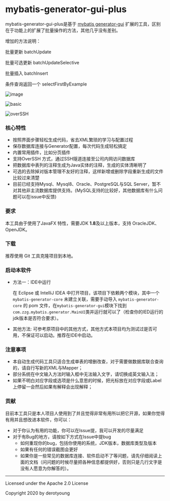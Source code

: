 mybatis-generator-gui-plus
==============

mybatis-generator-gui-plus是基于 [mybatis generator-gui](https://github.com/zouzg/mybatis-generator-gui) 扩展的工具，区别在于功能上的扩展了批量操作的方法，其他几乎没有差别。

增加的方法说明：

批量更新 batchUpdate

批量可选更新 batchUpdateSelective

批量插入 batchInsert

条件查询返回一个 selectFirstByExample

![image](https://user-images.githubusercontent.com/3505708/49334784-1a42c980-f619-11e8-914d-9ea85db9cec3.png)


![basic](https://user-images.githubusercontent.com/3505708/51911610-45754980-240d-11e9-85ad-643e55cafab2.png)


![overSSH](https://user-images.githubusercontent.com/3505708/51911646-5920b000-240d-11e9-9048-738306a56d14.png)

### 核心特性
* 按照界面步骤轻松生成代码，省去XML繁琐的学习与配置过程
* 保存数据库连接与Generator配置，每次代码生成轻松搞定
* 内置常用插件，比如分页插件
* 支持OverSSH 方式，通过SSH隧道连接至公司内网访问数据库
* 把数据库中表列的注释生成为Java实体的注释，生成的实体清晰明了
* 可选的去除掉对版本管理不友好的注释，这样新增或删除字段重新生成的文件比较过来清楚
* 目前已经支持Mysql、Mysql8、Oracle、PostgreSQL与SQL Server，暂不对其他非主流数据库提供支持。(MySQL支持的比较好，其他数据库有什么问题可以在issue中反馈)

### 要求
本工具由于使用了JavaFX 特性，需要JDK <strong>1.8</strong>及以上版本，支持 OracleJDK、OpenJDK。

### 下载
推荐使用 Git 工具克隆项目到本地。


### 启动本软件

* 方法一：IDE中运行
  
   在 Eclipse 或 IntelliJ IDEA 中打开项目，该项目下依赖两个模块，其中一个 `mybatis-generator-core` 未建立关联，需要手动导入 `mybatis-generator-core` 的 pom 文件，在`mybatis-generator-gui`模块下找到`com.zzg.mybatis.generator.MainUI`类并运行就可以了（检查你的IED运行的jdk版本是否符合要求）。

* 其他方法: 可参考原项目中的其他方式，其他方式本项目均为测试过是否可用，不保证可以启动。推荐在IDE中启动。


### 注意事项
* 本自动生成代码工具只适合生成单表的增删改查，对于需要做数据库联合查询的，请自行写新的XML与Mapper；
* 部分系统在中文输入方法时输入框中无法输入文字，请切换成英文输入法；
* 如果不明白对应字段或选项是什么意思的时候，把光标放在对应字段或Label上停留一会然后如果有解释会出现解释；


### 贡献
目前本工具只是本人项目人使用到了并且觉得非常有用所以把它开源，如果你觉得有用并且想改进本软件，你可以：
* 对于你认为有用的功能，你可以在Issue提，我可以开发的尽量满足
* 对于有Bug的地方，请按如下方式在Issue中提bug
    * 如何重现你的bug，包括你使用的系统，JDK版本，数据库类型及版本
    * 如果有任何的错误截图会更好
    * 如果你是一些常见的数据库连接、软件启动不了等问题，请先仔细阅读上面的文档（问问题的时候尽量把各种信息都提供好，否则只是几行文字是没有人愿意为你解答的）。
    
- - -
Licensed under the Apache 2.0 License

Copyright 2020 by derotyoung
